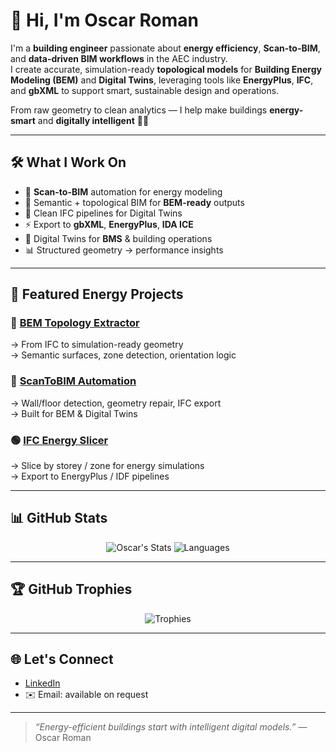 # 👋 Hi, I'm Oscar Roman

I'm a **building engineer** passionate about **energy efficiency**, **Scan-to-BIM**, and **data-driven BIM workflows** in the AEC industry.  
I create accurate, simulation-ready **topological models** for **Building Energy Modeling (BEM)** and **Digital Twins**, leveraging tools like **EnergyPlus**, **IFC**, and **gbXML** to support smart, sustainable design and operations.

From raw geometry to clean analytics — I help make buildings **energy-smart** and **digitally intelligent** 🏢💡

---

## 🛠️ What I Work On

- 🔷 **Scan-to-BIM** automation for energy modeling  
- 📐 Semantic + topological BIM for **BEM-ready** outputs  
- 🧱 Clean IFC pipelines for Digital Twins  
- ⚡ Export to **gbXML**, **EnergyPlus**, **IDA ICE**  
- 🧠 Digital Twins for **BMS** & building operations  
- 📊 Structured geometry → performance insights

---

## 🚀 Featured Energy Projects

### 🔹 [BEM Topology Extractor](https://github.com/oscar88roman/BEM-Topology-Extractor)  
→ From IFC to simulation-ready geometry  
→ Semantic surfaces, zone detection, orientation logic

### 🔸 [ScanToBIM Automation](https://github.com/oscar88roman/ScanToBIM-Automation)  
→ Wall/floor detection, geometry repair, IFC export  
→ Built for BEM & Digital Twins

### 🟢 [IFC Energy Slicer](https://github.com/oscar88roman/IFC-Energy-Slicer)  
→ Slice by storey / zone for energy simulations  
→ Export to EnergyPlus / IDF pipelines

---

## 📊 GitHub Stats

<p align="center">
  <img src="https://github-readme-stats.vercel.app/api?username=oscar88roman&show_icons=true&theme=tokyonight" alt="Oscar's Stats" />
  <img src="https://github-readme-stats.vercel.app/api/top-langs/?username=oscar88roman&layout=compact&theme=tokyonight" alt="Languages" />
</p>

---

## 🏆 GitHub Trophies

<p align="center">
  <img src="https://github-profile-trophy.vercel.app/?username=oscar88roman&theme=gruvbox&column=6&margin-w=8&margin-h=8" alt="Trophies" />
</p>

---

## 🌐 Let's Connect

- [LinkedIn](https://www.linkedin.com/in/oscar-roman-934613206/)
- ✉️ Email: available on request

---

> _“Energy-efficient buildings start with intelligent digital models.”_ — Oscar Roman
